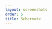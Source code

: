 ```yaml
---
layout: screenshots
order: 5
title: Schermate
---
```

  <a href="/resources/bluewho/archive/latest/italian/main.png"
    data-caption="Finestra principale"></a>
  <a href="/resources/bluewho/archive/latest/italian/preferences.png"
    data-caption="Finestra preferenze"></a>
  <a href="/resources/bluewho/archive/latest/italian/services.png"
    data-caption="Finestra servizi"></a>
  <a href="/resources/bluewho/archive/latest/italian/notification.png"
    data-caption="Finestra notifica"></a>
  <a href="/resources/bluewho/archive/latest/italian/about.png"
    data-caption="Finestra delle informazioni"></a>

